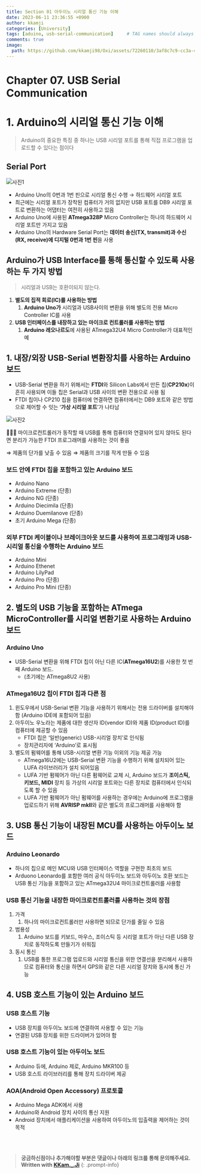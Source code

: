 ```yaml
---
title: Section 01 아두이노 시리얼 통신 기능 이해
date: 2023-06-11 23:36:55 +0900
author: kkamji
categories: [University]
tags: [aduino, usb-serial-communication]     # TAG names should always be lowercase
comments: true
image:
  path: https://github.com/kkamji98/Oxi/assets/72260110/3af8c7c9-cc3a-4fed-84d5-c736bad8ba53
---
```


# Chapter 07. USB Serial Communication

# 1. Arduino의 시리얼 통신 기능 이해

> Arduino의 중요한 특징 중 하나는 USB 시리얼 포트를 통해 직접 프로그램을 업로드할 수 있다는 점이다
> 

## Serial Port

<!-- ![Untitled 1](/assets/img/Untitled.png) -->
<!-- ![사진1](https://private-user-images.githubusercontent.com/72260110/244950819-ff29f2ef-5e57-4237-90fc-03829bc13a87.png?jwt=eyJhbGciOiJIUzI1NiIsInR5cCI6IkpXVCJ9.eyJrZXkiOiJrZXkxIiwiZXhwIjoxNjg2NTA3ODMzLCJuYmYiOjE2ODY1MDc1MzMsInBhdGgiOiIvNzIyNjAxMTAvMjQ0OTUwODE5LWZmMjlmMmVmLTVlNTctNDIzNy05MGZjLTAzODI5YmMxM2E4Ny5wbmc_WC1BbXotQWxnb3JpdGhtPUFXUzQtSE1BQy1TSEEyNTYmWC1BbXotQ3JlZGVudGlhbD1BS0lBSVdOSllBWDRDU1ZFSDUzQSUyRjIwMjMwNjExJTJGdXMtZWFzdC0xJTJGczMlMkZhd3M0X3JlcXVlc3QmWC1BbXotRGF0ZT0yMDIzMDYxMVQxODE4NTNaJlgtQW16LUV4cGlyZXM9MzAwJlgtQW16LVNpZ25hdHVyZT0xYzVkZDNhYzRhYjk1NmMyZTQ4NmMxZGE1MWRkMTZjMzcwY2I0Yzg2OTNmM2I5ZmNjZTcxMmZhYzM0OThiODcyJlgtQW16LVNpZ25lZEhlYWRlcnM9aG9zdCJ9.hPDO5u1ZdA43cOs0uGEJZRh4PfsrwoCRYxIj_NW71jk) -->
![사진1](https://github.com/kkamji98/Oxi/assets/72260110/3af8c7c9-cc3a-4fed-84d5-c736bad8ba53)
<!-- ![사진2](_site/assets/img/favicons/android-chrome-512x512.png) -->



- Arduino Uno의 0번과 1번 핀으로 시리얼 통신 수행 → 하드웨어 시리얼 포트
- 최근에는 시리얼 포트가 장착된 컴퓨터가 거의 없지만 USB 포트를 DB9 시리얼 포트로 변환하는 어댑터는 여전히 사용하고 있음
- Arduino Uno에 사용된 **ATmega328P** Micro Controller는 하나의 하드웨어 시리얼 포트만 가지고 있음
- Arduino Uno의 Hardware Serial Port는 **데이터 송신(TX, transmit)과 수신(RX, receive)에 디지털 0번과 1번 핀**을 사용

## Arduino가 USB Interface를 통해 통신할 수 있도록 사용하는 두 가지 방법

> 시리얼과 USB는 호환이되지 않는다.
> 
1. **별도의 집적 회로(IC)를 사용하는 방법**
    1. **Arduino Uno가** 시리얼과 USB사이의 변환을 위해 별도의 전용 Micro Controller IC를 사용
2. **USB 인터페이스를 내장하고 있는 마이크로 컨트롤러를 사용하는 방법**
    1. **Arduino 레오나르도**에 사용된 ATmega32U4 Micro Controller가 대표적인 예

## 1. 내장/외장 USB-Serial 변환장치를 사용하는 Arduino 보드

- USB-Serial 변환을 하기 위해서는 **FTDI**와 Silicon Labs에서 만든 칩(**CP210x**)이 흔히 사용되며 이들 칩은 Serial과 USB 사이의 변환 전용으로 사용 됨
- FTDI 칩이나 CP210 칩을 컴퓨터에 연결하면 컴퓨터에서는 DB9 포트와 같은 방법으로 제어할 수 잇는 ‘**가상 시리얼 포트**’가 나타남

![사진2](https://github.com/kkamji98/Oxi/assets/72260110/04f5d508-9ead-4b1f-afb0-d2d1925964e2)

<aside>
👨🏽‍🦯 마이크로컨트롤러가 동작할 때 USB를 통해 컴퓨터와 연결되어 있지 않아도 된다면 분리가 가능한 FTDI 프로그래머를 사용하는 것이 좋음

⇒ 제품의 단가를 낮출 수 있음
⇒ 제품의 크기를 작게 만들 수 있음

</aside>

### 보드 안에 FTDI 칩을 포함하고 있는 Arduino 보드

- Arduino Nano
- Arduino Extreme (단종)
- Arduino NG (단종)
- Arduino Diecimila (단종)
- Arduino Duemilanove (단종)
- 초기 Arduino Mega (단종)

### 외부 FTDI 케이블이나 브레이크아웃 보드를 사용하여 프로그래밍과 USB-시리얼 통신을 수행하는 Arduino 보드

- Arduino Mini
- Arduino Ethenet
- Arduino LilyPad
- Arduino Pro (단종)
- Arduino Pro Mini (단종)

## 2. 별도의 USB 기능을 포함하는 ATmega MicroController를 시리얼 변환기로 사용하는 Arduino 보드

### Arduino Uno

- USB-Serial 변환을 위해 FTDI 칩이 아닌 다른 IC(**ATmega16U2**)를 사용한 첫 번째 Arduino 보드.
    - (초기에는 ATmega8U2 사용)

### ATmega16U2 칩이 FTDI 칩과 다른 점

1. 윈도우에서 USB-Serial 변환 기능을 사용하기 위해서는 전용 드라이버를 설치해야 함 (Arduino IDE에 포함되어 있음)
2. 아두이노 우노라는 제품에 대한 생산자 ID(vendor ID)와 제품 ID(product ID)를 컴퓨터에 제공할 수 있음
    - FTDI 칩은 ‘일반(generic) USB-시리얼 장치’로 인식됨
    - 장치관리자에 ‘Arduino’로 표시됨
3. 별도의 펌웨어를 통해 USB-시리얼 변환 기능 이외의 기능 제공 가능
    - ATmega16U2에는 USB-Serial 변환 기능을 수행하기 위해 설치되어 있는 LUFA 라이브러리가 설치 되어있음
    - LUFA 기반 펌웨어가 아닌 다른 펌웨어로 교체 시, Arduino 보드가 **조이스틱, 키보드, MIDI** 장치 등 가상의 시리얼 포트와는 다른 장치로 컴퓨터에서 인식되도록 할 수 있음
    - LUFA 기반 펌웨어가 아닌 펌웨어를 사용하는 경우에는 Arduino에 프로그램을 업로드하기 위해 **AVRISP mkII**와 같은 별도의 프로그래머를 사용해야 함

## 3. USB 통신 기능이 내장된 MCU를 사용하는 아두이노 보드

### Arduino Leonardo

- 하나의 칩으로 메인 MCU와 USB 인터페이스 역할을 구현한 최초의 보드
- Arduono Leonardo를 포함한 여러 공식 아두이노 보드와 아두이노 호환 보드는 USB 통신 기능을 포함하고 있는 ATmega32U4 마이크로컨트롤러를 사용함

### USB 통신 기능을 내장한 마이크로컨트롤러를 사용하는 것의 장점

1. 가격
    1. 하나의 마이크로컨트롤러만 사용하면 되므로 단가를 줄일 수 있음
2. 범용성
    1. Arduino 보드를 키보드, 마우스, 조이스틱 등 시리얼 포트가 아닌 다른 USB 장치로 동작하도록 만들기가 쉬워짐 
3. 동시 통신
    1. USB를 통한 프로그램 업로드와 시리얼 통신을 위한 연결선을 분리해서 사용하므로 컴퓨터와 통신을 하면서 GPS와 같은 다른 시리얼 장치와 동시에 통신 가능

## 4. USB 호스트 기능이 있는 Arduino 보드

### USB 호스트 기능

- USB 장치를 아두이노 보드에 연결하여 사용할 수 있는 기능
- 연결된 USB 장치를 위한 드라이버가 있어야 함

### USB 호스트 기능이 있는 아두이노 보드

- Arduino 듀에, Arduino 제로, Arduino MKR100 등
- USB 호스트 라이브러리를 통해 장치 드라이버 제공

### AOA(Android Open Accessory) 프로토콜

- Arduino Mega ADK에서 사용
- Arduino와 Android 장치 사이의 통신 지원
- Android 장치에서 애플리케이션을 사용하여 아두이노의 입출력을 제어하는 것이 목적

<br><br>

> **궁금하신점이나 추가해야할 부분은 댓글이나 아래의 링크를 통해 문의해주세요.**  
> **Written with [KKam.\_\.Ji](https://www.instagram.com/kkam._.ji/)**
{: .prompt-info}
